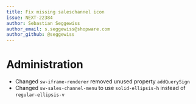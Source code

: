 ```yaml
---
title: Fix missing saleschannel icon
issue: NEXT-22384
author: Sebastian Seggewiss
author_email: s.seggewiss@shopware.com
author_github: @seggewiss
---
```

# Administration
* Changed `sw-iframe-renderer` removed unused property `addQuerySign`
* Changed `sw-sales-channel-menu` to use `solid-ellipsis-h` instead of `regular-ellipsis-v`
